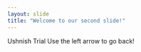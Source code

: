 ```yaml
---
layout: slide
title: "Welcome to our second slide!"
---
```

Ushnish Trial
Use the left arrow to go back!

